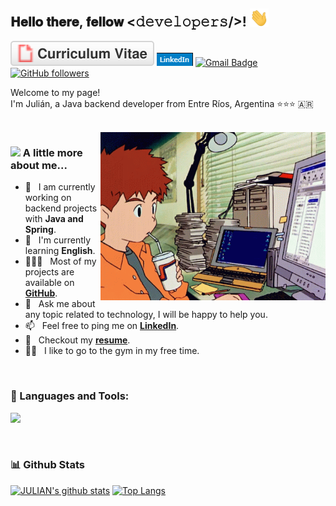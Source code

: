 <div align="left">
<h2> 𝐇𝐞𝐥𝐥𝐨 𝐭𝐡𝐞𝐫𝐞, 𝐟𝐞𝐥𝐥𝐨𝐰 <𝚍𝚎𝚟𝚎𝚕𝚘𝚙𝚎𝚛𝚜/>! <img src="https://github.com/ABSphreak/ABSphreak/blob/master/gifs/Hi.gif" width="30px"></h2>
</div>
  
<a href="https://drive.google.com/file/d/12v2DGwprpbOsM5RLm5l6lenUXhRoz8gp/view?usp=drive_link" download><img src="/img/cv.svg" alt="Curriculum Vitae"></a>
<a href="https://www.linkedin.com/in/julian-viera/"><img src="/img/linkedin.png" alt="LinkedIn"></a>
[![Gmail Badge](https://img.shields.io/badge/-vierajulianeduardo@gmail.com-c14438?style=social&logo=Gmail&logoColor=red&link=mailto:vierajulianeduardo@gmail.com)](mailto:vierajulianeduardo@gmail.com)
[![GitHub followers](https://img.shields.io/github/followers/VieraJulian?label=Follow&style=social)](https://github.com/VieraJulian/?tab=follow)

<p>Welcome to my page! </br> I'm Julián, a Java backend developer from Entre Ríos, Argentina ⭐⭐⭐ 🇦🇷</p> 

<br>

<img align="right" alt="GIF" src="/img/archivo.gif" width="360px"/>
  
### <img src="https://media.giphy.com/media/VgCDAzcKvsR6OM0uWg/giphy.gif" width="50"> A little more about me...  

- 🔭 &nbsp; I am currently working on backend projects with **Java and Spring**.
- 🌱 &nbsp; I'm currently learning **English**.
- 👨🏻‍💻 &nbsp; Most of my projects are available on **[GitHub](https://github.com/VieraJulian)**.
- 💬 &nbsp; Ask me about any topic related to technology, I will be happy to help you.
- 📫 &nbsp; Feel free to ping me on **[LinkedIn](https://linkedin.com/in/julian-viera)**.
- 📝 &nbsp; Checkout my **<a href="https://drive.google.com/file/d/12v2DGwprpbOsM5RLm5l6lenUXhRoz8gp/view?usp=drive_link">resume</a>**.
- 🏋️‍♂️ &nbsp; I like to go to the gym in my free time.

<br>

### 🔨 Languages and Tools:
<p align="left">
  <a href="https://skillicons.dev">
    <img src="https://skillicons.dev/icons?i=java,spring,docker,maven,hibernate,mysql,mongodb,postgres,git,github,powershell,bash,postman,idea,vscode" />
  </a>
</p>

<br>


### 📊 Github Stats

[![JULIAN's github stats](https://github-readme-stats.vercel.app/api?username=VieraJulian&show_icons=true&icon_color=CE1D2D&text_color=718096&bg_color=00000000&hide_title=true&hide_border=true&card_width=400)](https://github.com/VieraJulian)
[![Top Langs](https://github-readme-stats.vercel.app/api/top-langs/?username=VieraJulian&show_icons=true&icon_color=CE1D2D&text_color=718096&bg_color=00000000&hide_title=true&hide_border=true&layout=compact&card_width=400)](https://github.com/anuraghazra/github-readme-stats)
